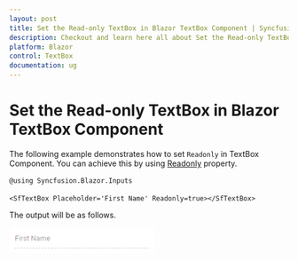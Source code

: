 ```yaml
---
layout: post
title: Set the Read-only TextBox in Blazor TextBox Component | Syncfusion
description: Checkout and learn here all about Set the Read-only TextBox in Syncfusion Blazor TextBox component and more.
platform: Blazor
control: TextBox
documentation: ug
---
```


# Set the Read-only TextBox in Blazor TextBox Component

The following example demonstrates how to set `Readonly` in TextBox Component.
You can achieve this by using [Readonly](https://help.syncfusion.com/cr/blazor/Syncfusion.Blazor.Charts.ChartSeries.html#Syncfusion_Blazor_Charts_ChartSeries_Fill) property.

```cshtml
@using Syncfusion.Blazor.Inputs

<SfTextBox Placeholder='First Name' Readonly=true></SfTextBox>
```

The output will be as follows.

![textbox](../images/disabled.png)